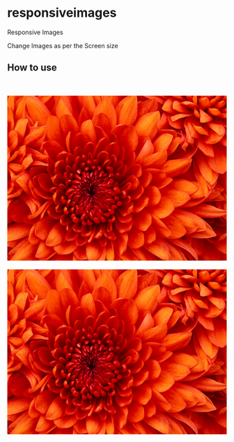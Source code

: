 # responsiveimages
Responsive Images

Change Images as per the Screen size

## How to use
<code>
    <img src="Chrysanthemum.jpg" alt="" data-mobile="Jellyfish.jpg"  />
    <img src="Chrysanthemum.jpg" alt="" data-mobile="Jellyfish.jpg" data-ipad="Lighthouse.jpg"  />
</code>
